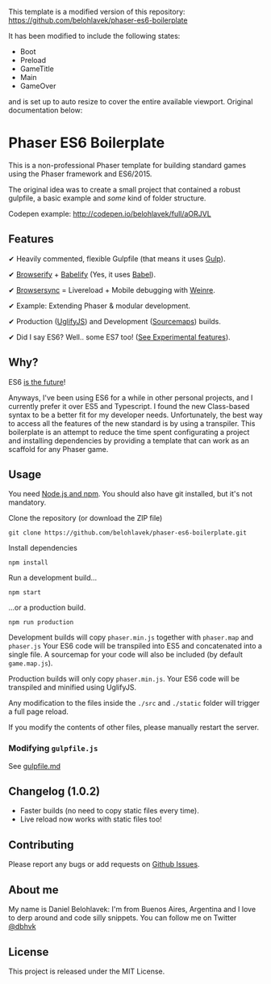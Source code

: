 This template is a modified version of this repository: https://github.com/belohlavek/phaser-es6-boilerplate

It has been modified to include the following states:

* Boot
* Preload
* GameTitle
* Main
* GameOver

and is set up to auto resize to cover the entire available viewport. Original documentation below:

# Phaser ES6 Boilerplate

This is a non-professional Phaser template for building standard games using the 
Phaser framework and ES6/2015.

The original idea was to create a small project that contained a robust gulpfile, 
a basic example and *some* kind of folder structure.

Codepen example: http://codepen.io/belohlavek/full/aORJVL

## Features

✔ Heavily commented, flexible Gulpfile (that means it uses [Gulp](http://gulpjs.com/)).

✔ [Browserify](https://github.com/substack/node-browserify) + [Babelify](https://github.com/babel/babelify) (Yes, it uses [Babel](https://babeljs.io/)).

✔ [Browsersync](http://www.browsersync.io/) = Livereload + Mobile debugging with [Weinre](http://people.apache.org/~pmuellr/weinre-docs/latest/).

✔ Example: Extending Phaser & modular development.

✔ Production ([UglifyJS](https://github.com/mishoo/UglifyJS2)) and Development ([Sourcemaps](https://developer.chrome.com/devtools/docs/javascript-debugging#source-maps)) builds.

✔ Did I say ES6? Well.. some ES7 too! ([See Experimental features](https://babeljs.io/docs/usage/experimental/)).

## Why?

ES6 [is the future](http://www.ecma-international.org/publications/standards/Ecma-262.htm)!

Anyways, I've been using ES6 for a while in other personal projects, and I currently prefer it over ES5 and Typescript. 
I found the new Class-based syntax to be a better fit for my developer needs. Unfortunately, the best way to access
all the features of the new standard is by using a transpiler. This boilerplate is an attempt to reduce the time spent 
configurating a project and installing dependencies by providing a template that can work as an scaffold for any Phaser game.

## Usage

You need [Node.js and npm](https://nodejs.org/). You should also have git installed, but it's not mandatory.

Clone the repository (or download the ZIP file)

`git clone https://github.com/belohlavek/phaser-es6-boilerplate.git`

Install dependencies

`npm install`

Run a development build...

`npm start`

...or a production build.

`npm run production`

Development builds will copy `phaser.min.js` together with `phaser.map` and `phaser.js`
Your ES6 code will be transpiled into ES5 and concatenated into a single file.
A sourcemap for your code will also be included (by default `game.map.js`).

Production builds will only copy `phaser.min.js`. Your ES6 code will be transpiled and
minified using UglifyJS.

Any modification to the files inside the `./src` and `./static` folder will trigger a full page reload.

If you modify the contents of other files, please manually restart the server.

### Modifying `gulpfile.js`

See [gulpfile.md](https://github.com/belohlavek/phaser-es6-boilerplate/blob/master/gulpfile.md)

## Changelog (1.0.2)

* Faster builds (no need to copy static files every time).
* Live reload now works with static files too!

## Contributing

Please report any bugs or add requests on [Github Issues](https://github.com/belohlavek/phaser-es6-boilerplate/issues).

## About me

My name is Daniel Belohlavek: I'm from Buenos Aires, Argentina and I love to derp around and code
silly snippets. You can follow me on Twitter [@dbhvk](http://twitter.com/dbhvk)

## License

This project is released under the MIT License.